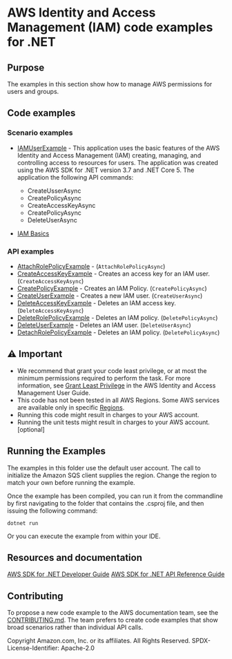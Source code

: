 # AWS Identity and Access Management (IAM) code examples for .NET

## Purpose

The examples in this section show how to manage AWS permissions for users and groups.

## Code examples

### Scenario examples

- [IAMUserExample](IAMUserExample/IAMUserExample/) - This application uses the
  basic features of the AWS Identity and Access Management (IAM) creating,
  managing, and controlling access to resources for users. The application was
  created using the AWS SDK for .NET version 3.7 and .NET Core 5. The application
  the following API commands:

  - CreateUsserAsync
  - CreatePolicyAsync
  - CreateAccessKeyAsync
  - CreatePolicyAsync
  - DeleteUserAsync

- [IAM Basics](IAM_Basics_Scenario/)

### API examples

- [AttachRolePolicyExample](AttachRolePolicyExample/) -  (`AttachRolePolicyAsync`)
- [CreateAccessKeyExample](CreateAccessKeyExample/) - Creates an access key for an IAM user. (`CreateAccessKeyAsync`)
- [CreatePolicyExample](CreatePolicyExample/) - Creates an IAM Policy. (`CreatePolicyAsync`)
- [CreateUserExample](CreateUserExample/) - Creates a new IAM user. (`CreateUserAsync`)
- [DeleteAccessKeyExample](DeleteAccessKeyExample/) - Deletes an IAM access key. (`DeleteAccessKeyAsync`)
- [DeleteRolePolicyExample](DeleteRolePolicyExample/) - Deletes an IAM policy. (`DeletePolicyAsync`)
- [DeleteUserExample](DeleteUserExample/) - Deletes an IAM user. (`DeleteUserAsync`)
- [DetachRolePolicyExample](DetachRolePolicyExample/) - Deletes an IAM policy. (`DeletePolicyAsync`)


## ⚠️ Important

- We recommend that grant your code least privilege, or at most the minimum
  permissions required to perform the task. For more information, see
  [Grant Least Privilege](https://docs.aws.amazon.com/IAM/latest/UserGuide/best-practices.html#grant-least-privilege)
  in the AWS Identity and Access Management User Guide. 
- This code has not been tested in all AWS Regions. Some AWS services are
  available only in specific [Regions](https://aws.amazon.com/about-aws/global-infrastructure/regional-product-services/).
- Running this code might result in charges to your AWS account. 
- Running the unit tests might result in charges to your AWS account. [optional]

## Running the Examples

The examples in this folder use the default user account. The call to
initialize the Amazon SQS client supplies the region. Change the region to
match your own before running the example.

Once the example has been compiled, you can run it from the commandline by
first navigating to the folder that contains the .csproj file, and then
issuing the following command:

```
dotnet run
```

Or you can execute the example from within your IDE.

## Resources and documentation

[AWS SDK for .NET Developer Guide](https://docs.aws.amazon.com/sdk-for-net/v3/developer-guide/welcome.html)
[AWS SDK for .NET API Reference Guide](https://docs.aws.amazon.com/sdkfornet/v3/apidocs/index.html)

## Contributing

To propose a new code example to the AWS documentation team, see the
[CONTRIBUTING.md](https://github.com/awsdocs/aws-doc-sdk-examples/blob/main/CONTRIBUTING.md).
The team prefers to create code examples that show broad scenarios rather than
individual API calls. 

Copyright Amazon.com, Inc. or its affiliates. All Rights Reserved. SPDX-License-Identifier: Apache-2.0

